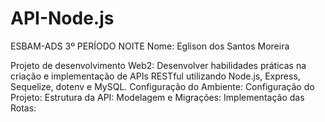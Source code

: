 # API-Node.js

ESBAM-ADS 3º PERÍODO NOITE
Nome: Eglison dos Santos Moreira

Projeto de desenvolvimento Web2: Desenvolver habilidades práticas na criação e implementação de APIs RESTful utilizando Node.js, Express, Sequelize, dotenv e MySQL.
Configuração do Ambiente: 
Configuração do Projeto:
Estrutura da API:
Modelagem e Migrações:
Implementação das Rotas:
